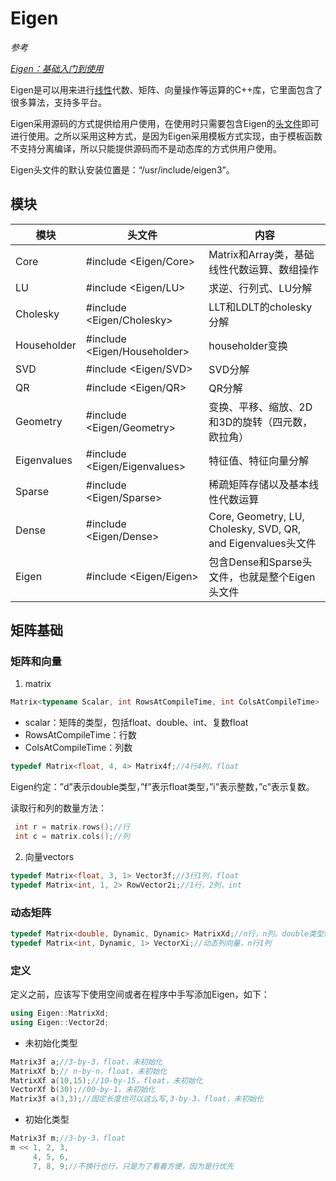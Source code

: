 # Eigen

*参考*

*[Eigen：基础入门到使用](https://blog.csdn.net/QLeelq/article/details/111599195?spm=1001.2014.3001.5506)*

Eigen是可以用来进行[线性](https://so.csdn.net/so/search?q=线性&spm=1001.2101.3001.7020)代数、矩阵、向量操作等运算的C++库，它里面包含了很多算法，支持多平台。

Eigen采用源码的方式提供给用户使用，在使用时只需要包含Eigen的[头文件](https://so.csdn.net/so/search?q=头文件&spm=1001.2101.3001.7020)即可进行使用。之所以采用这种方式，是因为Eigen采用模板方式实现，由于模板函数不支持分离编译，所以只能提供源码而不是动态库的方式供用户使用。

Eigen头文件的默认安装位置是：“/usr/include/eigen3”。

## 模块

| 模块        | 头文件                       | 内容                                                         |
| ----------- | ---------------------------- | ------------------------------------------------------------ |
| Core        | #include <Eigen/Core>        | Matrix和Array类，基础线性代数运算、数组操作                  |
| LU          | #include <Eigen/LU>          | 求逆、行列式、LU分解                                         |
| Cholesky    | #include <Eigen/Cholesky>    | LLT和LDLT的cholesky分解                                      |
| Householder | #include <Eigen/Householder> | householder变换                                              |
| SVD         | #include <Eigen/SVD>         | SVD分解                                                      |
| QR          | #include <Eigen/QR>          | QR分解                                                       |
| Geometry    | #include <Eigen/Geometry>    | 变换、平移、缩放、2D和3D的旋转（四元数，欧拉角）             |
| Eigenvalues | #include <Eigen/Eigenvalues> | 特征值、特征向量分解                                         |
| Sparse      | #include <Eigen/Sparse>      | 稀疏矩阵存储以及基本线性代数运算                             |
| Dense       | #include <Eigen/Dense>       | Core, Geometry, LU, Cholesky, SVD, QR, and Eigenvalues头文件 |
| Eigen       | #include <Eigen/Eigen>       | 包含Dense和Sparse头文件，也就是整个Eigen头文件               |

## 矩阵基础

### 矩阵和向量

1. matrix

```cpp
Matrix<typename Scalar, int RowsAtCompileTime, int ColsAtCompileTime>
```

- scalar：矩阵的类型，包括float、double、int、复数float
- RowsAtCompileTime：行数
- ColsAtCompileTime：列数

```cpp
typedef Matrix<float, 4, 4> Matrix4f;//4行4列，float
```

Eigen约定：”d”表示double类型，”f”表示float类型，”i”表示整数，”c”表示复数。

读取行和列的数量方法：

```cpp
 int r = matrix.rows();//行
 int c = matrix.cols();//列
```

2. 向量vectors

```cpp
typedef Matrix<float, 3, 1> Vector3f;//3行1列，float
typedef Matrix<int, 1, 2> RowVector2i;//1行，2列，int
```

### 动态矩阵

```cpp
typedef Matrix<double, Dynamic, Dynamic> MatrixXd;//n行，n列。double类型矩阵。
typedef Matrix<int, Dynamic, 1> VectorXi;//动态列向量，n行1列
```

### 定义

定义之前，应该写下使用空间或者在程序中手写添加Eigen，如下：

```cpp
using Eigen::MatrixXd;
using Eigen::Vector2d;
```

- 未初始化类型

```cpp
Matrix3f a;//3-by-3，float，未初始化
MatrixXf b;// n-by-n，float，未初始化
MatrixXf a(10,15);//10-by-15，float，未初始化
VectorXf b(30);//00-by-1，未初始化
Matrix3f a(3,3);//固定长度也可以这么写,3-by-3，float，未初始化
```

- 初始化类型

```cpp
Matrix3f m;//3-by-3，float
m << 1, 2, 3,
     4, 5, 6,
     7, 8, 9;//不换行也行，只是为了看着方便，因为是行优先
```

